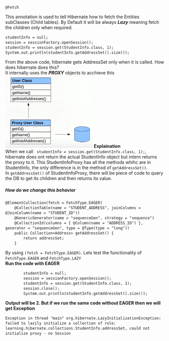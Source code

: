 ```
@Fetch
```
This annotation is used to tell Hibernate how to fetch the Entities subClasses (Child tables). By Default it will
be always ***Lazy*** meaning fetch the children only when required.<br>

```
studentInfo = null;
session = sessionFactory.openSession();
studentInfo = session.get(StudentInfo.class, 1);
System.out.println(studentInfo.getAddressSet().size());
```
From the above code, hibernate gets AddressSet only when it is called.
How does hibernate does this?<br>
It internally uses the ***PROXY*** objects to acchieve this<br>
![proxy](../images/image3.png)
**Explaination**<br>
When we call ``` studentInfo = session.get(StudentInfo.class, 1);```, hibernate does ont return the actual
StudentInfo object but intern returns the proxy to it. This StudentInfoProxy has all the methods whihc are in StudentInfo,
the only difference is in the method of ```getAddressSet()```.<br>
In ```getAddressSet()``` of StudentInfoProxy, there will be piece of code to query the DB to 
get its children and then returns its value.

##### How do we change this behavior 

```
@ElementCollection(fetch = FetchType.EAGER)
	@CollectionTable(name = "STUDENT_ADDRESS", joinColumns = @JoinColumn(name = "STUDENT_ID"))
	@GenericGenerator(name = "sequenceGen", strategy = "sequence")
	@CollectionId(columns = { @Column(name = "ADDRESS_ID") }, generator = "sequenceGen", type = @Type(type = "long"))
	public Collection<Address> getAddressSet() {
		return addressSet;
	}
```
By using `(fetch = FetchType.EAGER)`. Lets test the functionality of `FetchType.EAGER` and `FetchType.LAZY`<br>
**Run the code with EAGER**
```
		studentInfo = null;
		session = sessionFactory.openSession();
		studentInfo = session.get(StudentInfo.class, 1);
		session.close();
		System.out.println(studentInfo.getAddressSet().size());
```
**Output will be 2. But if we run the same code without EAGER then we will get Exception**
```
Exception in thread "main" org.hibernate.LazyInitializationException: failed to lazily initialize a collection of role: learning.hibernate.collections.StudentInfo.addressSet, could not initialize proxy - no Session
```

